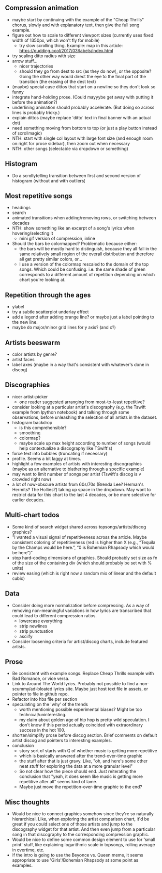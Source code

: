 ## Compression animation
- maybe start by continuing with the example of the "Cheap Thrills" chorus, slowly and with explanatory text, then give the full song example.
- figure out how to scale to different viewport sizes (currently uses fixed width of 1350px, which won't fly for mobile)
    - try slow scrolling thing. Example: map in this article: https://pudding.cool/2017/03/labels/index.html
- try scaling ditto radius with size
- arrow stuff...
    - nicer trajectories
    - should they go from dest to src (as they do now), or the opposite? Going the other way would direct the eye to the final part of the transition (the erasing of the dest text)
- (maybe) special case dittos that start on a newline so they don't look so funny
- integrate hand-holding prose. (Could mayyybe get away with putting it before the animation?)
- underlining animation should probably accelerate. (But doing so across lines is probably tricky.)
- explain dittos (maybe replace 'ditto' text in final banner with an actual dot)
- need something moving from bottom to top (or just a play button instead of scrollmagic)
- NTH: start with single col layout with large font size (and enough room on right for prose sidebar), then zoom out when necessary
- NTH: other songs (selectable via dropdown or something)

## Histogram
- Do a scrollytelling transition between first and second version of histogram (without and with outliers)

## Most repetitive songs
- headings
- search
- animated transitions when adding/removing rows, or switching between decades
- NTH: show something like an excerpt of a song's lyrics when hovering/selecting it
    - mini gif version of compression, inline
- Should the bars be colormapped? Problematic because either:
    - the bars will be mostly hard to distinguish, because they all fall in the same relatively small region of the overall distribution and therefore all get pretty similar colors, or...
    - I use a version of the colormap rescaled to the domain of the top songs. Which could be confusing. i.e. the same shade of green corresponds to a different amount of repetition depending on which chart you're looking at.

## Repetition through the ages
- ylabel
- try a subtle scatterplot underlay effect
- add a legend after adding orange line? or maybe just a label pointing to the new line.
- maybe do major/minor grid lines for y axis? (and x?)

## Artists beeswarm
- color artists by genre?
- artist faces
- label axes (maybe in a way that's consistent with whatever's done in discog)

## Discographies
- nicer artist-picker
    - one reader suggested arranging from most-to-least repetitive?
- consider looking at a particular artist's discography (e.g. the Tswift example from Ipython notebook) and talking through some observations, before unleashing the selection of all artists in the dataset.
- histogram backdrop
    - is this comprehensible?
    - smoothing
    - colormap?
    - maybe scale up max height according to number of songs (would help contextualize a discography like TSwift's)
- force text into bubbles (truncating if necessary)
- profile. Seems a bit laggy at times.
- highlight a few examples of artists with interesting discographies (maybe as an alternative to blathering through a specific example)
- may want to limit number of songs per artist (Tswift's discog is v crowded right now)
- a lot of now-obscure artists from 60s/70s (Brenda Lee? Herman's Hermits? The Hollies?) taking up space in the dropdown. May want to restrict data for this chart to the last 4 decades, or be more selective for earlier decades.

## Multi-chart todos
- Some kind of search widget shared across topsongs/artists/discog graphics?
- "I wanted a visual signal of repetitiveness across the article. Maybe consistent coloring of repetitiveness (red is higher than X (e.g., “Tequila by the Champs would be here.”, “0 is Bohemian Rhapsody which would be here”)"
- stop hard-coding dimensions of graphics. Should probably set size as fn of the size of the containing div (which should probably be set with % units)
- review easing (which is right now a random mix of linear and the default cubic)

## Data
- Consider doing more normalization before compressing. As a way of removing non-meaningful variations in how lyrics are transcribed that could lead to different compression ratios.
    - lowercase everything
    - strip newlines
    - strip punctuation
    - asciify
- Consider loosening criteria for artist/discog charts, include featured artists.
    
## Prose
- Be consistent with example songs. Replace Cheap Thrills example with Bad Romance, or vice versa.
- Link to Around The World lyrics. Probably not possible to find a non-scummy/ad-bloated lyrics site. Maybe just host text file in assets, or pointer to file in github repo.
- Refactor into hbs file per section
- speculating on the 'why' of the trends
    - worth mentioning possible experimental biases? Might be too technical/uninteresting.
    - my claim about golden age of hip hop is pretty wild speculation. I don't know if this period actually coincided with extraordinary success in the hot 100.
- shorten/simplify prose before discog section. Brief comments on default artist discog and pointers to interesting examples.
- conclusion
    - story sort of starts with Q of whether music is getting more repetitive
    - which is basically answered after the trend-over-time graphic
    - the stuff after that is just gravy. Like, "oh, and here's some other neat stuff for exploring the data at a more granular level"
    - So not clear how the piece should end. Just reiterating the conclusion that "yeah, it does seem like music is getting more repetitive after all" seems kind of lame.
    - Maybe just move the repetition-over-time graphic to the end?

## Misc thoughts
- Would be nice to connect graphics somehow since they're so naturally hierarchical. Like, when exploring the artist comparison chart, it'd be great if you could select one of those artists and jump to the discography widget for that artist. And then even jump from a particular song in that discography to the corresponding compression graphic.
- Would be nice to define some common design element to use for 'small print' stuff, like explaining logarithmic scale in topsongs, rolling average in overtime, etc.
- If the intro is going to use the Beyonce vs. Queen meme, it seems appropriate to use 'Girls'/Bohemian Rhapsody at some point as examples.
